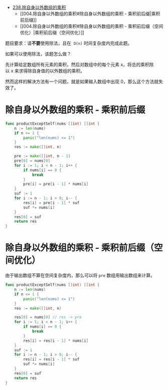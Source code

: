 - [238.除自身以外数组的乘积](https://leetcode.cn/problems/product-of-array-except-self/)
	- [[004.除自身以外数组的乘积#除自身以外数组的乘积 - 乘积前后缀|乘积前后缀]]
	- [[004.除自身以外数组的乘积#除自身以外数组的乘积 - 乘积前后缀（空间优化）|乘积前后缀（空间优化）]]

题目要求：请**不要**使用除法，且在  `O(n)` 时间复杂度内完成此题。

如果可以使用除法，该题怎么做？

先计算给定数组所有元素的乘积，然后对数组中的每个元素 x，将总的乘积除以 x 来求得除自身值的以外数组的乘积。

然而这样的解决方法有一个问题，就是如果输入数组中出现 0，那么这个方法就失效了。

# 除自身以外数组的乘积 - 乘积前后缀
```go
func productExceptSelf(nums []int) []int {
	n := len(nums)
	if n <= 1 {
		panic("len(nums) <= 1")
	}
	res := make([]int, n)

	pre := make([]int, n - 1)
	pre[0] = nums[0]
	for i := 1; i < n - 1; i++ {
		if nums[i] == 0 {
			break
		}
		pre[i] = pre[i - 1] * nums[i]
	}
	suf := 1
	for i := n - 1; i > 0; i-- {
		res[i] = pre[i - 1] * suf
		suf *= nums[i]
	}
	res[0] = suf
	return res
}
```

# 除自身以外数组的乘积 - 乘积前后缀（空间优化）

由于输出数组不算在空间复杂度内，那么可以将 `pre` 数组用输出数组来计算。

```go
func productExceptSelf(nums []int) []int {
	n := len(nums)
	if n <= 1 {
		panic("len(nums) <= 1")
	}
	res := make([]int, n)

	res[0] = nums[0] // res -> pre
	for i := 1; i < n - 1; i++ {
		if nums[i] == 0 {
			break
		}
		res[i] = res[i - 1] * nums[i]
	}
	suf := 1
	for i := n - 1; i > 0; i-- {
		res[i] = res[i - 1] * suf
		suf *= nums[i]
	}
	res[0] = suf
	return res
}
```
